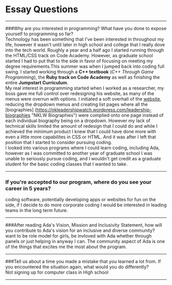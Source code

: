 # Essay Questions  

---  

###Why are you interested in programming? What have you done to expose yourself to programming so far?  
Technology has been something that I've been interested in throughout my life, however it wasn't until later in high school and college that I really dove into the tech world. Roughly a year and a half ago I started running through the HTML/CSS track on Code Academy. However, as graduate school started I had to put that to the side in favor of focusing on meeting my degree requirements.This summer was when I jumped back into coding full swing. I started working through a **C++ textbook** (*C++ Through Game Programming*), the **Ruby track on Code Academy** as well as finishing the entire **Jumpstart Curriculum**.  
My real interest in programming started when I worked as a researcher, my boss gave me full control over redesigning his website, as many of the menus were overrun with options. I initiated a soft overhall of the [website](https://nkleadershipwatch.wordpress.com "North Korea Leadership Watch"), reducing the dropdown menus and creating list pages where all the [biographies] (https://nkleadershipwatch.wordpress.com/leadership-biographies "NKLW Biographies") were complied onto one page instead of each individual biography being on a dropdown. However my lack of technical skills limited the amount of redesign that I could do and while I achieved the minimum product I knew that I could have done more with even a little more capabilites in CSS or HTML. And it was after I left that position that I started to consider pursuing coding.  
I looked into various programs where I could learn coding, including Ada, however as I was committed to another year of graduate school I was unable to seriously pursue coding, and I wouldn't get credit as a graduate student for the basic coding classes that I wanted to take. 

---
### If you're accepted to our program, where do you see your career in 5 years?  
coding software, potentially developing apps or websites for fun on the side, if I decide to do more corporate coding I would be interested in leading teams in the long term future.

---
###After reading Ada's Vision, Mission and Inclusivity Statement, how will you contribute to Ada's vision for an inclusive and diverse community?  
want to be role model for girls, be invloved with Ada whether through panels or just helping in anyway I can. The community aspect of Ada is one of the things that excites me the most about the program.  

---
###Tell us about a time you made a mistake that you learned a lot from. If you encountered the situation again, what would you do differently?  
Not signing up for computer class in High school  

---
